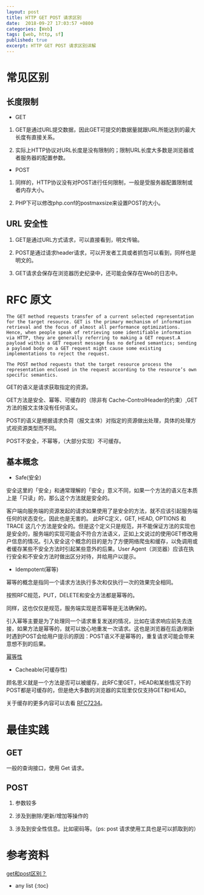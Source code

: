 ```yaml
---
layout: post
title: HTTP GET POST 请求区别
date:  2018-09-27 17:03:57 +0800
categories: [Web]
tags: [web, http, sf]
published: true
excerpt: HTTP GET POST 请求区别详解
---
```


# 常见区别

## 长度限制

- GET

1. GET是通过URL提交数据，因此GET可提交的数据量就跟URL所能达到的最大长度有直接关系。 

2. 实际上HTTP协议对URL长度是没有限制的；限制URL长度大多数是浏览器或者服务器的配置参数。

- POST

1. 同样的，HTTP协议没有对POST进行任何限制，一般是受服务器配置限制或者内存大小。

2. PHP下可以修改php.conf的postmaxsize来设置POST的大小。

## URL 安全性

1. GET是通过URL方式请求，可以直接看到，明文传输。

2. POST是通过请求header请求，可以开发者工具或者抓包可以看到，同样也是明文的。 

3. GET请求会保存在浏览器历史纪录中，还可能会保存在Web的日志中。

# RFC 原文

```
The GET method requests transfer of a current selected representation for the target resource. GET is the primary mechanism of information retrieval and the focus of almost all performance optimizations. Hence, when people speak of retrieving some identifiable information via HTTP, they are generally referring to making a GET request.A payload within a GET request message has no defined semantics; sending a payload body on a GET request might cause some existing implementations to reject the request.

The POST method requests that the target resource process the representation enclosed in the request according to the resource’s own specific semantics.
```

GET的语义是请求获取指定的资源。

GET方法是安全、幂等、可缓存的（除非有 Cache-ControlHeader的约束）,GET方法的报文主体没有任何语义。

POST的语义是根据请求负荷（报文主体）对指定的资源做出处理，具体的处理方式视资源类型而不同。

POST不安全，不幂等，（大部分实现）不可缓存。

## 基本概念

- Safe(安全)

安全这里的「安全」和通常理解的「安全」意义不同，如果一个方法的语义在本质上是「只读」的，那么这个方法就是安全的。

客户端向服务端的资源发起的请求如果使用了是安全的方法，就不应该引起服务端任何的状态变化，因此也是无害的。 此RFC定义，GET, HEAD, OPTIONS 和 TRACE 这几个方法是安全的。但是这个定义只是规范，并不能保证方法的实现也是安全的，服务端的实现可能会不符合方法语义，正如上文说过的使用GET修改用户信息的情况。引入安全这个概念的目的是为了方便网络爬虫和缓存，以免调用或者缓存某些不安全方法时引起某些意外的后果。User Agent（浏览器）应该在执行安全和不安全方法时做出区分对待，并给用户以提示。

- Idempotent(幂等)

幂等的概念是指同一个请求方法执行多次和仅执行一次的效果完全相同。

按照RFC规范，PUT，DELETE和安全方法都是幂等的。

同样，这也仅仅是规范，服务端实现是否幂等是无法确保的。

引入幂等主要是为了处理同一个请求重复发送的情况，比如在请求响应前失去连接，如果方法是幂等的，就可以放心地重发一次请求。这也是浏览器在后退/刷新时遇到POST会给用户提示的原因：POST语义不是幂等的，重复请求可能会带来意想不到的后果。

[幂等性](https://houbb.github.io/2018/09/02/idempotency-patterns)

- Cacheable(可缓存性)

顾名思义就是一个方法是否可以被缓存，此RFC里GET，HEAD和某些情况下的POST都是可缓存的，但是绝大多数的浏览器的实现里仅仅支持GET和HEAD。

关于缓存的更多内容可以去看 [RFC7234](https://tools.ietf.org/html/rfc7234)。

# 最佳实践

## GET

一般的查询接口，使用 Get 请求。

## POST 

1. 参数较多

2. 涉及到删除/更新/增加等操作的

3. 涉及到安全性信息。比如密码等。（ps: post 请求使用工具也是可以抓取到的）

# 参考资料

[get和post区别？](https://www.zhihu.com/question/28586791)

* any list
{:toc}